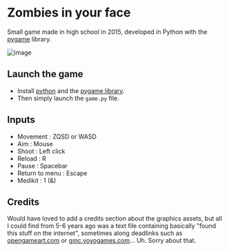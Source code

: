 # Zombies in your face
Small game made in high school in 2015, developed in Python with the [pygame](https://www.pygame.org/) library.

![image](https://user-images.githubusercontent.com/19146183/103818886-9f570300-5069-11eb-8a60-299773ddb608.png)

## Launch the game
- Install [python](https://www.python.org/downloads/) and the [pygame library](https://www.pygame.org/wiki/GettingStarted).
- Then simply launch the `game.py` file.

## Inputs
- Movement : ZQSD or WASD
- Aim : Mouse
- Shoot : Left click
- Reload : R
- Pause : Spacebar
- Return to menu : Escape
- Medikit : 1 (&)

## Credits
Would have loved to add a credits section about the graphics assets, but all I could find from 5-6 years ago was a text file containing basically "found this stuff on the internet", sometimes along deadlinks such as [opengameart.com](http://opengameart.com) or [gmc.yoyogames.com](http://gmc.yoyogames.com)... Uh. Sorry about that.
